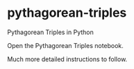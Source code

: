 # pythagorean-triples
 Pythagorean Triples in Python
 
 Open the Pythagorean Triples notebook.

 Much more detailed instructions to follow.
